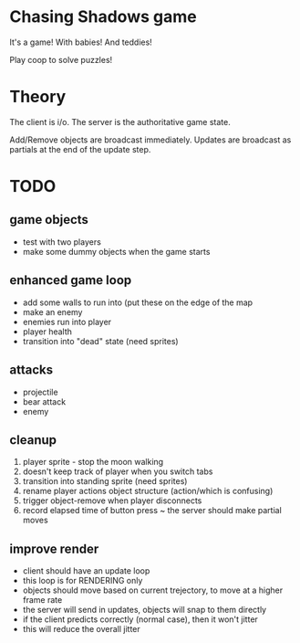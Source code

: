 # Chasing Shadows game

It's a game! With babies! And teddies!

Play coop to solve puzzles!

# Theory

The client is i/o.
The server is the authoritative game state.

Add/Remove objects are broadcast immediately.
Updates are broadcast as partials at the end of the update step.

# TODO

## game objects
* test with two players
* make some dummy objects when the game starts

## enhanced game loop
* add some walls to run into (put these on the edge of the map
* make an enemy
* enemies run into player
* player health
* transition into "dead" state (need sprites)

## attacks
* projectile
* bear attack
* enemy

## cleanup
1. player sprite - stop the moon walking
2. doesn't keep track of player when you switch tabs
3. transition into standing sprite (need sprites)
4. rename player actions object structure (action/which is confusing)
5. trigger object-remove when player disconnects
6. record elapsed time of button press ~ the server should make partial moves

## improve render
* client should have an update loop
* this loop is for RENDERING only
* objects should move based on current trejectory, to move at a higher frame rate
* the server will send in updates, objects will snap to them directly
* if the client predicts correctly (normal case), then it won't jitter
* this will reduce the overall jitter
